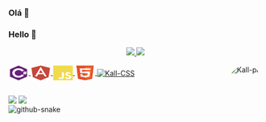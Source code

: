 
### Olá 👋
### Hello 👋

<!--
**KallNascimento/KallNascimento** is a ✨ _special_ ✨ repository because its `README.md` (this file) appears on your GitHub profile.

Here are some ideas to get you started:

- 🔭 I’m currently working on ...
- 🌱 I’m currently learning ...
- 👯 I’m looking to collaborate on ...
- 🤔 I’m looking for help with ...
- 💬 Ask me about ...
- 📫 How to reach me: ...
- 😄 Pronouns: ...
- ⚡ Fun fact: ...
-->


<div align="center">
  <a href="https://github.com/kallnascimento">
  <img height="180em" src="https://github-readme-stats.vercel.app/api?username=kallnascimento&show_icons=true&theme=cobalt&include_all_commits=true&count_private=true"/>
  <img height="180em" src="https://github-readme-stats.vercel.app/api/top-langs/?username=kallnascimento&layout=compact&langs_count=7&theme=cobalt"/>
</div>
  
<div style="display: inline_block"><br>
   <img align="center" alt="Kall-CSharp" height="30" width="40" src="https://raw.githubusercontent.com/devicons/devicon/master/icons/csharp/csharp-plain.svg" />
    <img align="center" alt="Kall-Angular" height="30" width="40" src="https://raw.githubusercontent.com/devicons/devicon/master/icons/angularjs/angularjs-plain.svg" />
  <img align="center" alt="Kall-Js" height="30" width="40" src="https://raw.githubusercontent.com/devicons/devicon/master/icons/javascript/javascript-plain.svg"/>
 <!-- <img align="center" alt="Kall-Swift" height="30" width="40" src="https://raw.githubusercontent.com/devicons/devicon/master/icons/swift/swift-original.svg"/>-->
  <img align="center" alt="Kall-HTML" height="30" width="40" src="https://raw.githubusercontent.com/devicons/devicon/master/icons/html5/html5-original.svg"/>
  <img align="center" alt="Kall-CSS" height="30" width="40" src="https://cdn.jsdelivr.net/gh/devicons/devicon/icons/css3/css3-original-wordmark.svg"/>
  <img align="right" alt="Kall-pic" height="150" style="border-radius:50px;" src="https://avatars.githubusercontent.com/u/66386083?v=4" />
</div>  
  
##
  
<div>   
  <a href = "mailto:k.kuhn0407@gmail.com"><img src="https://img.shields.io/badge/-Gmail-%23333?style=for-the-badge&logo=gmail&logoColor=white" target="_blank"></a>
  <a href="https://www.linkedin.com/in/kauenascimento/" target="_blank"><img src="https://img.shields.io/badge/-LinkedIn-%230077B5?style=for-the-badge&logo=linkedin&logoColor=white" target="_blank"> </a>      

</div>

  <picture>
  <source media="(prefers-color-scheme: dark)" srcset="github-snake-dark.svg" />
  <source media="(prefers-color-scheme: light)" srcset="github-snake.svg" />
  <img alt="github-snake" src="github-snake.svg" />
</picture>
  
